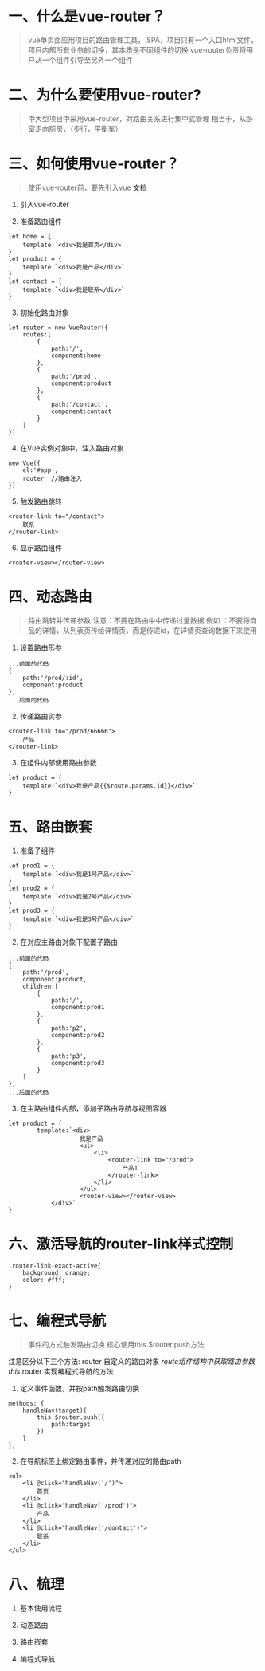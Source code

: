 # 一、什么是vue-router？
> vue单页面应用项目的路由管理工具，
> SPA，项目只有一个入口html文件，项目内部所有业务的切换，其本质是不同组件的切换
> vue-router负责将用户从一个组件引导至另外一个组件


# 二、为什么要使用vue-router?
> 中大型项目中采用vue-router，对路由关系进行集中式管理
> 相当于，从卧室走向厨房，（步行，平衡车）

# 三、如何使用vue-router？
> 使用vue-router前，要先引入vue
> [文档](https://router.vuejs.org/zh/)
1. 引入vue-router

2. 准备路由组件
```
let home = {
    template:`<div>我是首页</div>`
}
let product = {
    template:`<div>我是产品</div>`
}
let contact = {
    template:`<div>我是联系</div>`
}
```

3. 初始化路由对象

```
let router = new VueRouter({
    routes:[
        {
            path:'/',
            component:home
        },
        {
            path:'/prod',
            component:product
        },
        {
            path:'/contact',
            component:contact
        }
    ]
})
```

4. 在Vue实例对象中，注入路由对象
```
new Vue({
    el:'#app',
    router  //路由注入
})
```

5. 触发路由跳转
```
<router-link to="/contact">
    联系
</router-link>
```

6. 显示路由组件
```
<router-view></router-view>
```

# 四、动态路由
> 路由跳转并传递参数
> 注意：不要在路由中中传递过量数据
> 例如 ：不要将商品的详情，从列表页传给详情页，而是传递id，在详情页查询数据下来使用

1. 设置路由形参
```
...前面的代码
{
    path:'/prod/:id',
    component:product
},
...后面的代码
```

2. 传递路由实参
```
<router-link to="/prod/66666">
    产品
</router-link>
```

3. 在组件内部使用路由参数
```
let product = {
    template:`<div>我是产品{{$route.params.id}}</div>`
}
```

# 五、路由嵌套

1. 准备子组件
```
let prod1 = {
    template:`<div>我是1号产品</div>`
}
let prod2 = {
    template:`<div>我是2号产品</div>`
}
let prod3 = {
    template:`<div>我是3号产品</div>`
}
```

2. 在对应主路由对象下配置子路由
```
...前面的代码
{
    path:'/prod',
    component:product,
    children:[
        {
            path:'/',
            component:prod1
        },
        {
            path:'p2',
            component:prod2
        },
        {
            path:'p3',
            component:prod3
        }
    ]
},
...后面的代码
```

3. 在主路由组件内部，添加子路由导航与视图容器
```
let product = {
        template:`<div>
                    我是产品
                    <ul>
                        <li>
                            <router-link to="/prod">
                                产品1
                            </router-link>
                        </li>
                    </ul>
                    <router-view></router-view>
            </div>`
}
```

# 六、激活导航的router-link样式控制

```
.router-link-exact-active{
    background: orange;
    color: #fff;
}
```

# 七、编程式导航
> 事件的方式触发路由切换
> 核心使用this.$router.push方法

注意区分以下三个方法:
router   自定义的路由对象 
$route   组件结构中获取路由参数
this.$router  实现编程式导航的方法

1. 定义事件函数，并按path触发路由切换
```
methods: {
    handleNav(target){
        this.$router.push({
            path:target
        })
    }
},
```

2. 在导航标签上绑定路由事件，并传递对应的路由path
```
<ul>
    <li @click="handleNav('/')">
        首页
    </li>
    <li @click="handleNav('/prod')">
        产品
    </li>
    <li @click="handleNav('/contact')">
        联系
    </li>
</ul>
```

# 八、梳理
1. 基本使用流程

2. 动态路由

3. 路由嵌套

4. 编程式导航